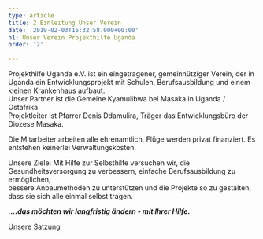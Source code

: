```yaml
---
type: article
title: 2 Einleitung Unser Verein
date: '2019-02-03T16:32:58.000+00:00'
h1: Unser Verein Projekthilfe Uganda
order: '2'

---
```

Projekthilfe Uganda e.V. ist ein eingetragener, gemeinnütziger Verein, der in Uganda ein Entwicklungsprojekt mit Schulen, Berufsausbildung und einem kleinen Krankenhaus aufbaut.  
Unser Partner ist die Gemeine Kyamulibwa bei Masaka in Uganda / Ostafrika.  
Projektleiter ist Pfarrer Denis Ddamulira, Träger das Entwicklungsbüro der Diozese Masaka.

Die Mitarbeiter arbeiten alle ehrenamtlich, Flüge werden privat finanziert. Es entstehen keinerlei Verwaltungskosten.

Unsere Ziele: Mit Hilfe zur Selbsthilfe versuchen wir, die Gesundheitsversorgung zu verbessern, einfache Berufsausbildung zu ermöglichen,  
bessere Anbaumethoden zu unterstützen und die Projekte so zu gestalten, dass sie sich alle einmal selbst tragen.

**_....das möchten wir langfristig ändern - mit Ihrer Hilfe._**

[Unsere Satzung](/uploads/SATZUNG-Projekthilfe-Uganda-e.V..pdf "Satzung")